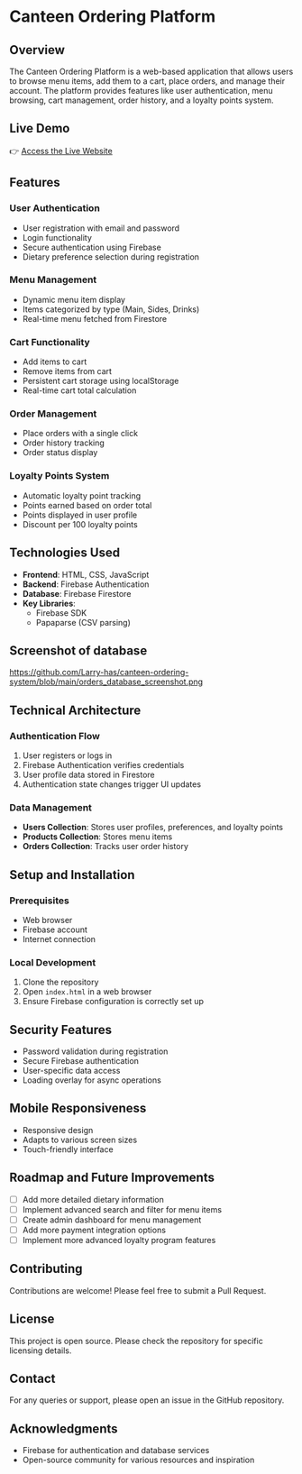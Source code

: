 # Canteen Ordering Platform

## Overview

The Canteen Ordering Platform is a web-based application that allows users to browse menu items, add them to a cart, place orders, and manage their account. The platform provides features like user authentication, menu browsing, cart management, order history, and a loyalty points system.

## Live Demo

👉 [Access the Live Website](https://larry-has.github.io/canteen-ordering-system)

## Features

### User Authentication
- User registration with email and password
- Login functionality
- Secure authentication using Firebase
- Dietary preference selection during registration

### Menu Management
- Dynamic menu item display
- Items categorized by type (Main, Sides, Drinks)
- Real-time menu fetched from Firestore

### Cart Functionality
- Add items to cart
- Remove items from cart
- Persistent cart storage using localStorage
- Real-time cart total calculation

### Order Management
- Place orders with a single click
- Order history tracking
- Order status display

### Loyalty Points System
- Automatic loyalty point tracking
- Points earned based on order total
- Points displayed in user profile
- Discount per 100 loyalty points

## Technologies Used

- **Frontend**: HTML, CSS, JavaScript
- **Backend**: Firebase Authentication
- **Database**: Firebase Firestore
- **Key Libraries**: 
  - Firebase SDK
  - Papaparse (CSV parsing)

## Screenshot of database
https://github.com/Larry-has/canteen-ordering-system/blob/main/orders_database_screenshot.png

## Technical Architecture

### Authentication Flow
1. User registers or logs in
2. Firebase Authentication verifies credentials
3. User profile data stored in Firestore
4. Authentication state changes trigger UI updates

### Data Management
- **Users Collection**: Stores user profiles, preferences, and loyalty points
- **Products Collection**: Stores menu items
- **Orders Collection**: Tracks user order history

## Setup and Installation

### Prerequisites
- Web browser
- Firebase account
- Internet connection

### Local Development
1. Clone the repository
2. Open `index.html` in a web browser
3. Ensure Firebase configuration is correctly set up

## Security Features
- Password validation during registration
- Secure Firebase authentication
- User-specific data access
- Loading overlay for async operations

## Mobile Responsiveness
- Responsive design
- Adapts to various screen sizes
- Touch-friendly interface

## Roadmap and Future Improvements
- [ ] Add more detailed dietary information
- [ ] Implement advanced search and filter for menu items
- [ ] Create admin dashboard for menu management
- [ ] Add more payment integration options
- [ ] Implement more advanced loyalty program features

## Contributing
Contributions are welcome! Please feel free to submit a Pull Request.

## License
This project is open source. Please check the repository for specific licensing details.

## Contact
For any queries or support, please open an issue in the GitHub repository.

## Acknowledgments
- Firebase for authentication and database services
- Open-source community for various resources and inspiration
